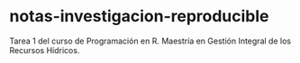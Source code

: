 # notas-investigacion-reproducible
Tarea 1 del curso de Programación en R. Maestría en Gestión Integral de los Recursos Hídricos.
